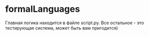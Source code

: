 # formalLanguages
Главная логика находится в файле script.py. 
Все остальное - это тестирующая система, может быть вам пригодится)
